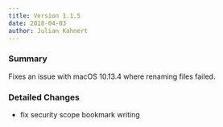 ```yaml
---
title: Version 1.1.5
date: 2018-04-03
author: Julian Kahnert
---
```


### Summary

Fixes an issue with macOS 10.13.4 where renaming files failed.

### Detailed Changes

* fix security scope bookmark writing
